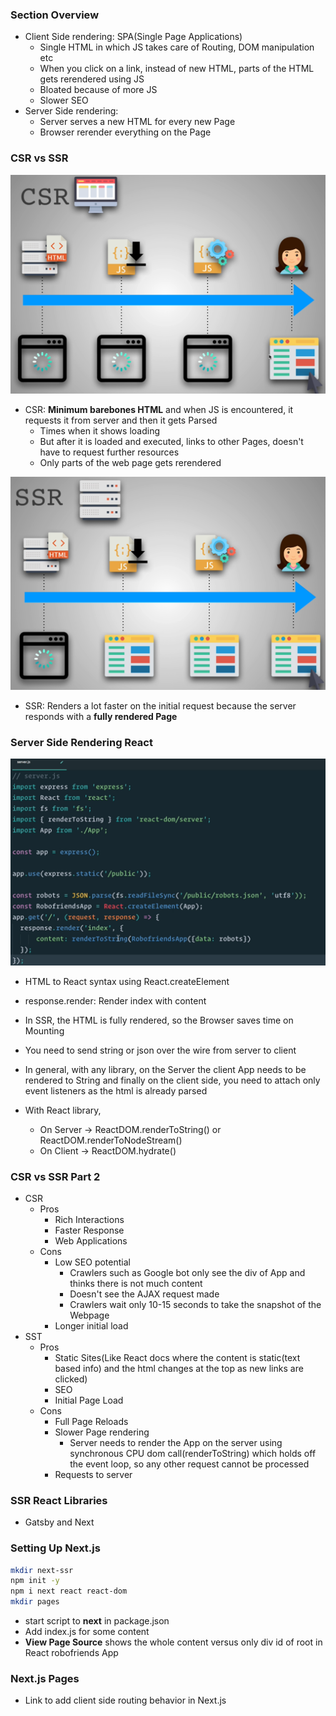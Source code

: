 ### Section Overview 

* Client Side rendering: SPA(Single Page Applications)
  * Single HTML in which JS takes care of Routing, DOM manipulation etc
  * When you click on a link, instead of new HTML, parts of the HTML gets rerendered using JS
  * Bloated because of more JS
  * Slower SEO
* Server Side rendering:
  * Server serves a new HTML for every new Page
  * Browser rerender everything on the Page

### CSR vs SSR

![csr](../img/csr.png)

* CSR: **Minimum barebones HTML** and when JS is encountered, it requests it from server and then it gets Parsed
  * Times when it shows loading
  * But after it is loaded and executed, links to other Pages, doesn't have to request further resources
  * Only parts of the web page gets rerendered

![ssr](../img/ssr.png)

* SSR: Renders a lot faster on the initial request because the server responds with a **fully rendered Page**

### Server Side Rendering React

![ssr_server](../img/ssr_server.png)
* HTML to React syntax using React.createElement
* response.render: Render index with content

* In SSR, the HTML is fully rendered, so the Browser saves time on Mounting
* You need to send string or json over the wire from server to client
* In general, with any library, on the Server the client App needs to be rendered to String and finally on the client side, you need to attach only event listeners as the html is already parsed
* With React library,
  * On Server -> ReactDOM.renderToString() or ReactDOM.renderToNodeStream()
  * On Client -> ReactDOM.hydrate()

### CSR vs SSR Part 2

* CSR
  * Pros
    * Rich Interactions
    * Faster Response
    * Web Applications
  * Cons
    * Low SEO potential
      * Crawlers such as Google bot only see the div of App and thinks there is not much content
      * Doesn't see the AJAX request made
      * Crawlers wait only 10-15 seconds to take the snapshot of the Webpage
    * Longer initial load
* SST
  * Pros
    * Static Sites(Like React docs where the content is static(text based info) and the html changes at the top as new links are clicked)
    * SEO
    * Initial Page Load
  * Cons
    * Full Page Reloads
    * Slower Page rendering
      * Server needs to render the App on the server using synchronous CPU dom call(renderToString) which holds off the event loop, so any other request cannot be processed
    * Requests to server

### SSR React Libraries

* Gatsby and Next

### Setting Up Next.js

```sh
mkdir next-ssr
npm init -y
npm i next react react-dom
mkdir pages
```
* start script to **next** in package.json 
* Add index.js for some content
* **View Page Source** shows the whole content versus only div id of root in React robofriends App

### Next.js Pages

* Link to add client side routing behavior in Next.js
